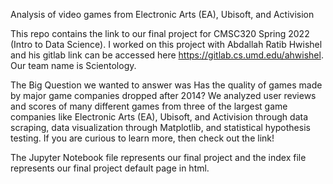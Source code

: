 Analysis of video games from Electronic Arts (EA), Ubisoft, and Activision

This repo contains the link to our final project for CMSC320 Spring 2022 (Intro to Data Science). I worked on this project with Abdallah Ratib Hwishel and his gitlab link can be accessed here https://gitlab.cs.umd.edu/ahwishel. Our team name is Scientology.

The Big Question we wanted to answer was Has the quality of games made by major game companies dropped after 2014? We analyzed user reviews and scores of many different games from three of the largest game companies like Electronic Arts (EA), Ubisoft, and Activision through data scraping, data visualization through Matplotlib, and statistical hypothesis testing. If you are curious to learn more, then check out the link!  

The Jupyter Notebook file represents our final project and the index file represents our final project default page in html.
